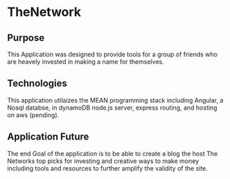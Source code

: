 # TheNetwork

## Purpose
This Application was designed to provide tools for a group of friends who are heavely invested in making a name for themselves.

## Technologies
This application utilaizes the MEAN programming stack including Angular, a Nosql databse, in dynamoDB node.js server, express routing, and hosting on aws 
&#40;pending&#41;.

## Application Future
The end Goal of the application is to be able to create a blog the host The Networks top picks for investing and creative ways to make money including tools and resources to further amplify the validity of the site.